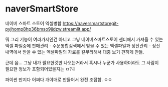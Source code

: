 # naverSmartStore
네이버 스마트 스토어 엑셀병합
https://naversmartstoregit-pyjhomp8hp36bmso9jjdzw.streamlit.app/

뭐 그리 기능이 여러가지인건 아니고 그냥 
네이버스마트스토어 센터에서 가져올 수 있는 엑셀 파일중에 
판매관리 - 주문통합검색에서 받을 수 있는 엑셀파일과
정산관리 - 정산내역에서 받을 수 있는 엑셀파일의 자료를 갈무리해서 대충 보기 편하게 만듦.

근데 음... 그냥 내가 필요한것만 나오는거라서 혹시나 누군가 사용하더라도 그 사람이 필요한 정보가 포함되어있을지는 ㅁ?ㄹ

파이썬 만지다 어쩌다 개야매로 만들어서 완전 조잡함. ㅇㅇ
